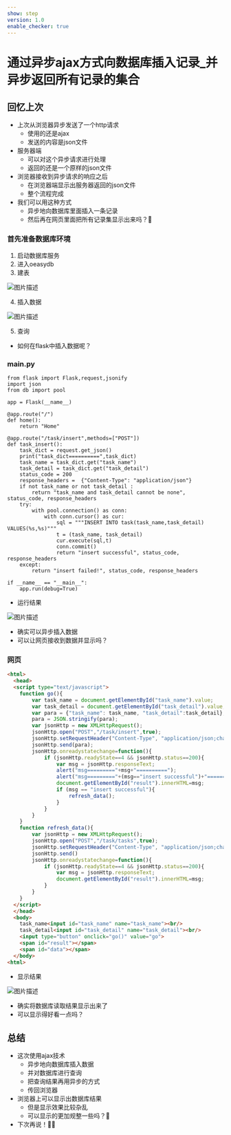 ```yaml
---
show: step
version: 1.0
enable_checker: true
---
```


#  通过异步ajax方式向数据库插入记录_并异步返回所有记录的集合

## 回忆上次

- 上次从浏览器异步发送了一个http请求
	- 使用的还是ajax
	- 发送的内容是json文件
- 服务器端
	- 可以对这个异步请求进行处理
	- 返回的还是一个原样的json文件
- 浏览器接收到异步请求的响应之后
	- 在浏览器端显示出服务器返回的json文件
	- 整个流程完成
- 我们可以用这种方式
	- 异步地向数据库里面插入一条记录
	- 然后再在网页里面把所有记录集显示出来吗？🤔

### 首先准备数据库环境

1. 启动数据库服务
2. 进入oeasydb
3. 建表

![图片描述](https://doc.shiyanlou.com/courses/uid1190679-20230527-1685168042266)

4. 插入数据

![图片描述](https://doc.shiyanlou.com/courses/uid1190679-20230527-1685168061922)

5. 查询

- 如何在flask中插入数据呢？

### main.py

```python3
from flask import Flask,request,jsonify
import json
from db import pool

app = Flask(__name__)

@app.route("/")
def home():
    return "Home"

@app.route("/task/insert",methods=["POST"])
def task_insert():
    task_dict = request.get_json()
    print("task_dict==========",task_dict)
    task_name = task_dict.get("task_name")
    task_detail = task_dict.get("task_detail")
    status_code = 200
    response_headers =  {"Content-Type": "application/json"}
    if not task_name or not task_detail :
        return "task_name and task_detail cannot be none", status_code, response_headers
    try:
        with pool.connection() as conn:
            with conn.cursor() as cur:
                sql = """INSERT INTO task(task_name,task_detail) VALUES(%s,%s)"""
                t = (task_name, task_detail)
                cur.execute(sql,t)
                conn.commit()
                return "insert successful", status_code, response_headers
    except:
        return "insert failed!", status_code, response_headers

if __name__ == "__main__":
    app.run(debug=True)
```

- 运行结果

![图片描述](https://doc.shiyanlou.com/courses/uid1190679-20230527-1685169456282)

- 确实可以异步插入数据
- 可以让网页接收到数据并显示吗？

### 网页

```html
<html>
  <head>
  <script type="text/javascript">
    function go(){
		var task_name = document.getElementById("task_name").value;
		var task_detail = document.getElementById("task_detail").value;
		var para = {"task_name": task_name, "task_detail":task_detail};
		para = JSON.stringify(para);
        var jsonHttp = new XMLHttpRequest();
		jsonHttp.open("POST","/task/insert",true);
		jsonHttp.setRequestHeader("Content-Type", "application/json;charset=UTF-8");
		jsonHttp.send(para);
		jsonHttp.onreadystatechange=function(){
			if (jsonHttp.readyState==4 && jsonHttp.status==200){
				var msg = jsonHttp.responseText;
                alert("msg========="+msg+"==========");
                alert("msg========="+(msg=="insert successful")+"==========");
				document.getElementById("result").innerHTML=msg;
                if (msg == "insert successful"){
                    refresh_data();
                }
			}
		}
	}
    function refresh_data(){
        var jsonHttp = new XMLHttpRequest();
		jsonHttp.open("POST","/task/tasks",true);
		jsonHttp.setRequestHeader("Content-Type", "application/json;charset=UTF-8");
        jsonHttp.send()
		jsonHttp.onreadystatechange=function(){
			if (jsonHttp.readyState==4 && jsonHttp.status==200){
				var msg = jsonHttp.responseText;
				document.getElementById("result").innerHTML=msg;
			}
		}
    }
  </script>
  </head>
  <body>
	task_name<input id="task_name" name="task_name"><br/>
	task_detail<input id="task_detail" name="task_detail"><br/>
	<input type="button" onclick="go()" value="go">
	<span id="result"></span>
	<span id="data"></span>
  </body>
<html>

```

- 显示结果

![图片描述](https://doc.shiyanlou.com/courses/uid1190679-20230527-1685178678737)

- 确实将数据库读取结果显示出来了
- 可以显示得好看一点吗？

## 总结

- 这次使用ajax技术
	- 异步地向数据库插入数据
	- 并对数据库进行查询
	- 把查询结果再用异步的方式
	- 传回浏览器
- 浏览器上可以显示出数据库结果
	- 但是显示效果比较杂乱
	- 可以显示的更加规整一些吗？🤔
- 下次再说！👋🏻

